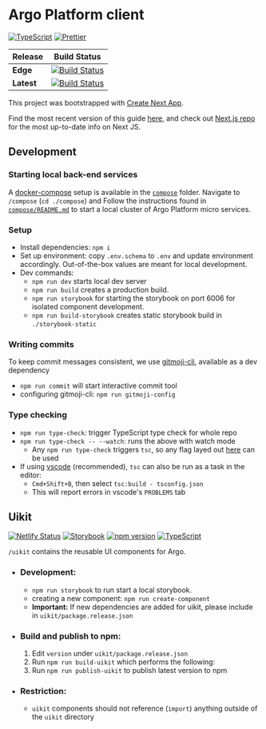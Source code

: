 # Argo Platform client

[![TypeScript](https://img.shields.io/badge/types-%20TypeScript-blue)](https://www.typescriptlang.org/)
[![Prettier](https://img.shields.io/badge/styled_with-prettier-ff69b4.svg)](https://prettier.io/)

| Release    | Build Status                                                                                                                                                                    |
| ---------- | ------------------------------------------------------------------------------------------------------------------------------------------------------------------------------- |
| **Edge**   | [![Build Status](https://jenkins.qa.cancercollaboratory.org/buildStatus/icon?job=ARGO%2Fui%2Fdevelop)](https://jenkins.qa.cancercollaboratory.org/job/ARGO/job/ui/job/develop/) |
| **Latest** | [![Build Status](https://jenkins.qa.cancercollaboratory.org/buildStatus/icon?job=ARGO%2Fui%2Fmaster)](https://jenkins.qa.cancercollaboratory.org/job/ARGO/job/ui/job/master/)   |

This project was bootstrapped with [Create Next App](https://github.com/segmentio/create-next-app).

Find the most recent version of this guide [here](https://github.com/segmentio/create-next-app/blob/master/lib/templates/default/README.md), and check out [Next.js repo](https://github.com/zeit/next.js) for the most up-to-date info on Next JS.

## Development

### Starting local back-end services

A [docker-compose](https://docs.docker.com/compose/) setup is available in the [`compose`](./compose) folder.
Navigate to `/compose` (`cd ./compose`) and Follow the instructions found in [`compose/README.md`](compose/README.md) to start a local cluster of Argo Platform micro services.

### Setup

- Install dependencies: `npm i`
- Set up environment: copy `.env.schema` to `.env` and update environment accordingly. Out-of-the-box values are meant for local development.
- Dev commands:
  - `npm run dev` starts local dev server
  - `npm run build` creates a production build.
  - `npm run storybook` for starting the storybook on port 6006 for isolated component development.
  - `npm run build-storybook` creates static storybook build in `./storybook-static`

### Writing commits

To keep commit messages consistent, we use [gitmoji-cli](https://www.npmjs.com/package/gitmoji-cli), available as a dev dependency

- `npm run commit` will start interactive commit tool
- configuring gitmoji-cli: `npm run gitmoji-config`

### Type checking

- `npm run type-check`: trigger TypeScript type check for whole repo
- `npm run type-check -- --watch`: runs the above with watch mode
  - Any `npm run type-check` triggers `tsc`, so any flag layed out [here](https://www.typescriptlang.org/docs/handbook/compiler-options.html) can be used
- If using [vscode](https://code.visualstudio.com/) (recommended), `tsc` can also be run as a task in the editor:
  - `Cmd+Shift+B`, then select `tsc:build - tsconfig.json`
  - This will report errors in vscode's `PROBLEMS` tab

## Uikit

[![Netlify Status](https://api.netlify.com/api/v1/badges/378c5fea-f016-406c-9449-f3099441b0b1/deploy-status)](https://app.netlify.com/sites/argo-ui-storybook/deploys)
[![Storybook](https://img.shields.io/badge/React-Storybook-ff69b4)](https://argo-ui-storybook.netlify.com)
[![npm version](https://badge.fury.io/js/%40icgc-argo%2Fuikit.svg)](https://badge.fury.io/js/%40icgc-argo%2Fuikit)
[![TypeScript](https://img.shields.io/badge/types-%20TypeScript-blue)](https://www.typescriptlang.org/)

`/uikit` contains the reusable UI components for Argo.

- ### Development:
  - `npm run storybook` to run start a local storybook.
  - creating a new component: `npm run create-component`
  - **Important:** If new dependencies are added for uikit, please include in `uikit/package.release.json`
- ### Build and publish to npm:
  1. Edit `version` under `uikit/package.release.json`
  2. Run `npm run build-uikit` which performs the following:
  3. Run `npm run publish-uikit` to publish latest version to npm
- ### Restriction:
  - `uikit` components should not reference (`import`) anything outside of the `uikit` directory
